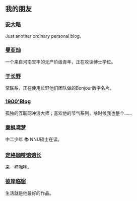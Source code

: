 ## 我的朋友

### [安大略](http://www.anandalue.com/)

Just another ordinary personal blog.

### [曼亚灿](https://manyacan.com/)

一个来自河南宝丰的无产阶级青年，正在攻读博士学位。

### [于长野](https://rabithua.club/)

常联系，正在使用长野他们团队做的Bonjour数字名片。

### [1900'Blog](http://1900.live/)

孤独的互联网冲浪大师；喜欢他的节气系列，啥时候我也整个……

### [秦枫鸢梦](https://blog.zwying.com/)

中二少年 📚 NNU硕士在读。

### [定格咖啡馆馆长](https://kaix.in/)

来一杯咖啡。

### [彼岸临窗](https://oneblogx.com/)

生活就是他最好的作品。